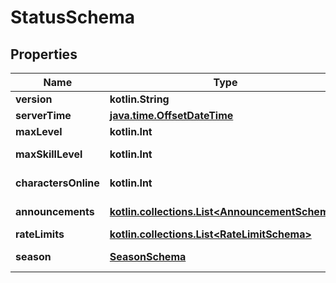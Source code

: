 
# StatusSchema

## Properties
Name | Type | Description | Notes
------------ | ------------- | ------------- | -------------
**version** | **kotlin.String** | Game version. | 
**serverTime** | [**java.time.OffsetDateTime**](java.time.OffsetDateTime.md) | Server time. | 
**maxLevel** | **kotlin.Int** | Maximum level. | 
**maxSkillLevel** | **kotlin.Int** | Maximum skill level. | 
**charactersOnline** | **kotlin.Int** | Characters online. | 
**announcements** | [**kotlin.collections.List&lt;AnnouncementSchema&gt;**](AnnouncementSchema.md) | Server announcements. | 
**rateLimits** | [**kotlin.collections.List&lt;RateLimitSchema&gt;**](RateLimitSchema.md) | Rate limits. | 
**season** | [**SeasonSchema**](SeasonSchema.md) | Current season details. |  [optional]



